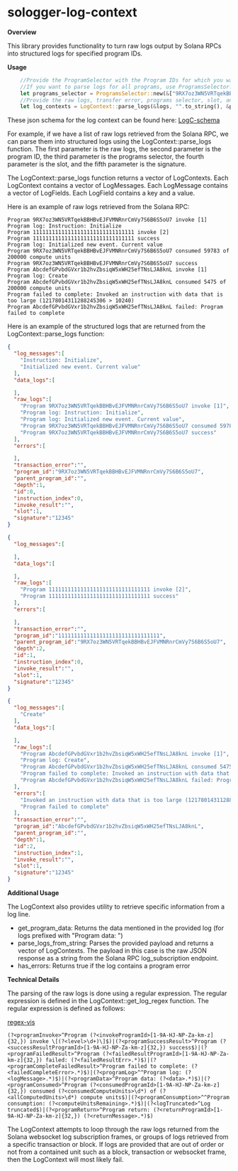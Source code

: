 # sologger-log-context

**Overview**

This library provides functionality to turn raw logs output by Solana RPCs into structured logs for specified program IDs.

**Usage**

```rust
    //Provide the ProgramSelector with the Program IDs for which you want to parse logs.
    //If you want to parse logs for all programs, use ProgramsSelector::new(&["*".to_string()])
    let programs_selector = ProgramsSelector::new(&["9RX7oz3WN5VRTqekBBHBvEJFVMNRnrCmVy7S6B6S5oU7".to_string()]);
    //Provide the raw logs, transfer error, programs selector, slot, and signature to the LogContext::parse_logs function.
    let log_contexts = LogContext::parse_logs(&logs, "".to_string(), &programs_selector, 1, "12345".to_string());
```

These json schema for the log context can be found here: [LogC-schema](LogContext-schema.json)

For example, if we have a list of raw logs retrieved from the Solana RPC, we can parse them into structured logs using the LogContext::parse_logs function. The first parameter is the raw logs, the second parameter is the program ID, the third parameter is the programs selector, the fourth parameter is the slot, and the fifth parameter is the signature.

The LogContext::parse_logs function returns a vector of LogContexts. Each LogContext contains a vector of LogMessages. Each LogMessage contains a vector of LogFields. Each LogField contains a key and a value.

Here is an example of raw logs retrieved from the Solana RPC:

```text
Program 9RX7oz3WN5VRTqekBBHBvEJFVMNRnrCmVy7S6B6S5oU7 invoke [1]
Program log: Instruction: Initialize
Program 11111111111111111111111111111111 invoke [2]
Program 11111111111111111111111111111111 success
Program log: Initialized new event. Current value
Program 9RX7oz3WN5VRTqekBBHBvEJFVMNRnrCmVy7S6B6S5oU7 consumed 59783 of 200000 compute units
Program 9RX7oz3WN5VRTqekBBHBvEJFVMNRnrCmVy7S6B6S5oU7 success
Program AbcdefGPvbdGVxr1b2hvZbsiqW5xWH25efTNsLJA8knL invoke [1]
Program log: Create
Program AbcdefGPvbdGVxr1b2hvZbsiqW5xWH25efTNsLJA8knL consumed 5475 of 200000 compute units
Program failed to complete: Invoked an instruction with data that is too large (12178014311288245306 > 10240)
Program AbcdefGPvbdGVxr1b2hvZbsiqW5xWH25efTNsLJA8knL failed: Program failed to complete
```

Here is an example of the structured logs that are returned from the LogContext::parse_logs function:

```json
{
  "log_messages":[
    "Instruction: Initialize",
    "Initialized new event. Current value"
  ],
  "data_logs":[

  ],
  "raw_logs":[
    "Program 9RX7oz3WN5VRTqekBBHBvEJFVMNRnrCmVy7S6B6S5oU7 invoke [1]",
    "Program log: Instruction: Initialize",
    "Program log: Initialized new event. Current value",
    "Program 9RX7oz3WN5VRTqekBBHBvEJFVMNRnrCmVy7S6B6S5oU7 consumed 59783 of 200000 compute units",
    "Program 9RX7oz3WN5VRTqekBBHBvEJFVMNRnrCmVy7S6B6S5oU7 success"
  ],
  "errors":[

  ],
  "transaction_error":"",
  "program_id":"9RX7oz3WN5VRTqekBBHBvEJFVMNRnrCmVy7S6B6S5oU7",
  "parent_program_id":"",
  "depth":1,
  "id":0,
  "instruction_index":0,
  "invoke_result":"",
  "slot":1,
  "signature":"12345"
}
```

```json
{
  "log_messages":[

  ],
  "data_logs":[

  ],
  "raw_logs":[
    "Program 11111111111111111111111111111111 invoke [2]",
    "Program 11111111111111111111111111111111 success"
  ],
  "errors":[

  ],
  "transaction_error":"",
  "program_id":"11111111111111111111111111111111",
  "parent_program_id":"9RX7oz3WN5VRTqekBBHBvEJFVMNRnrCmVy7S6B6S5oU7",
  "depth":2,
  "id":1,
  "instruction_index":0,
  "invoke_result":"",
  "slot":1,
  "signature":"12345"
}
```

```json
{
  "log_messages":[
    "Create"
  ],
  "data_logs":[

  ],
  "raw_logs":[
    "Program AbcdefGPvbdGVxr1b2hvZbsiqW5xWH25efTNsLJA8knL invoke [1]",
    "Program log: Create",
    "Program AbcdefGPvbdGVxr1b2hvZbsiqW5xWH25efTNsLJA8knL consumed 5475 of 200000 compute units",
    "Program failed to complete: Invoked an instruction with data that is too large (12178014311288245306 > 10240)",
    "Program AbcdefGPvbdGVxr1b2hvZbsiqW5xWH25efTNsLJA8knL failed: Program failed to complete"
  ],
  "errors":[
    "Invoked an instruction with data that is too large (12178014311288245306 > 10240)",
    "Program failed to complete"
  ],
  "transaction_error":"",
  "program_id":"AbcdefGPvbdGVxr1b2hvZbsiqW5xWH25efTNsLJA8knL",
  "parent_program_id":"",
  "depth":1,
  "id":2,
  "instruction_index":1,
  "invoke_result":"",
  "slot":1,
  "signature":"12345"
}
```

**Additional Usage**

The LogContext also provides utility to retrieve specific information from a log line.

- get_program_data: Returns the data mentioned in the provided log (for logs prefixed with "Program data: ")
- parse_logs_from_string: Parses the provided payload and returns a vector of LogContexts. The payload in this case is the raw JSON response as a string from the Solana RPC log_subscription endpoint.
- has_errors: Returns true if the log contains a program error

**Technical Details**

The parsing of the raw logs is done using a regular expression. The regular expression is defined in the LogContext::get_log_regex function. The regular expression is defined as follows:

[regex-vis](https://regex-vis.com/?r=%28%3F%3CprogramInvoke%3E%5EProgram+%28%3F%3CinvokeProgramId%3E%5B1-9A-HJ-NP-Za-km-z%5D%7B32%2C%7D%29+invoke+%5C%5B%28%3F%3Clevel%3E%5Cd%2B%29%5C%5D%24%29%7C%28%3F%3CprogramSuccessResult%3E%5EProgram+%28%3F%3CsuccessResultProgramId%3E%5B1-9A-HJ-NP-Za-km-z%5D%7B32%2C%7D%29+success%24%29%7C%28%3F%3CprogramFailedResult%3E%5EProgram+%28%3F%3CfailedResultProgramId%3E%5B1-9A-HJ-NP-Za-km-z%5D%7B32%2C%7D%29+failed%3A+%28%3F%3CfailedResultErr%3E.*%29%24%29%7C%28%3F%3CprogramCompleteFailedResult%3E%5EProgram+failed+to+complete%3A+%28%3F%3CfailedCompleteError%3E.*%29%24%29%7C%28%3F%3CprogramLog%3E%5E%5EProgram+log%3A+%28%3F%3ClogMessage%3E.*%29%24%29%7C%28%3F%3CprogramData%3E%5EProgram+data%3A+%28%3F%3Cdata%3E.*%29%24%29%7C%28%3F%3CprogramConsumed%3E%5EProgram+%28%3F%3CconsumedProgramId%3E%5B1-9A-HJ-NP-Za-km-z%5D%7B32%2C%7D%29+consumed+%28%3F%3CconsumedComputeUnits%3E%5Cd*%29+of+%28%3F%3CallComputedUnits%3E%5Cd*%29+compute+units%24%29%7C%28%3F%3CprogramConsumption%3E%5E%5EProgram+consumption%3A+%28%3F%3CcomputeUnitsRemaining%3E.*%29%24%29%7C%28%3F%3ClogTruncated%3E%5ELog+truncated%24%29%7C%28%3F%3CprogramReturn%3E%5EProgram+return%3A+%28%3F%3CreturnProgramId%3E%5B1-9A-HJ-NP-Za-km-z%5D%7B32%2C%7D%29+%28%3F%3CreturnMessage%3E.*%29%24%29&e=0)

```regexp
(?<programInvoke>^Program (?<invokeProgramId>[1-9A-HJ-NP-Za-km-z]{32,}) invoke \[(?<level>\d+)\]$)|(?<programSuccessResult>^Program (?<successResultProgramId>[1-9A-HJ-NP-Za-km-z]{32,}) success$)|(?<programFailedResult>^Program (?<failedResultProgramId>[1-9A-HJ-NP-Za-km-z]{32,}) failed: (?<failedResultErr>.*)$)|(?<programCompleteFailedResult>^Program failed to complete: (?<failedCompleteError>.*)$)|(?<programLog>^^Program log: (?<logMessage>.*)$)|(?<programData>^Program data: (?<data>.*)$)|(?<programConsumed>^Program (?<consumedProgramId>[1-9A-HJ-NP-Za-km-z]{32,}) consumed (?<consumedComputeUnits>\d*) of (?<allComputedUnits>\d*) compute units$)|(?<programConsumption>^^Program consumption: (?<computeUnitsRemaining>.*)$)|(?<logTruncated>^Log truncated$)|(?<programReturn>^Program return: (?<returnProgramId>[1-9A-HJ-NP-Za-km-z]{32,}) (?<returnMessage>.*)$)
```

The LogContext attempts to loop through the raw logs returned from the Solana websocket log subscription frames, or groups of logs retrieved from a specific transaction or block.
If logs are provided that are out of order or not from a contained unit such as a block, transaction or websocket frame, then the LogContext will most likely fail.